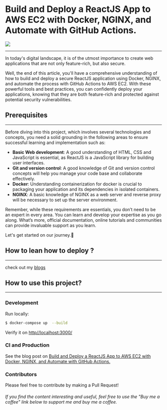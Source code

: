 # Build and Deploy a ReactJS App to AWS EC2 with Docker, NGINX, and Automate with GitHub Actions.

![](https://res.cloudinary.com/dwz5lx2k7/image/upload/v1692213842/tutorials/cover_h9wde8.webp)

---

In today's digital landscape, it is of the utmost importance to create web applications that are not only feature-rich, but also secure.

Well, the end of this article, you'll have a comprehensive understanding of how to build and deploy a secure ReactJS application using Docker, NGINX, and automate the process with GitHub Actions to AWS EC2. With these powerful tools and best practices, you can confidently deploy your applications, knowing that they are both feature-rich and protected against potential security vulnerabilities.

## Prerequisites

---

Before diving into this project, which involves several technologies and concepts, you need a solid grounding in the following areas to ensure successful learning and implementation such as:

- **Basic Web development**: A good understanding of HTML, CSS and JavaScript is essential, as ReactJS is a JavaScript library for building user interfaces.
- **Git and version control**: A good knowledge of Git and version control concepts will help you manage your code base and collaborate effectively.
- **Docker**: Understanding containerization for docker is crucial to packaging your application and its dependencies in isolated containers.
- **NGINX**: A basic knowledge of NGINX as a web server and reverse proxy will be necessary to set up the server environment.

Remember, while these requirements are essentials, you don’t need to be an expert in every area. You can learn and develop your expertise as you go along. What’s more, official documentation, online tutorials and communities can provide invaluable support as you learn.

Let's get started on our journey.🚀

## How to lean how to deploy ?

---

check out my [blogs](https://medium.com/@kilamaelie)

## How to use this project?

---

### Development

Run locally:

```bash
$ docker-compose up  --build
```

Verify it on [http//localhost:3000/](http//localhost:3000/)

### CI and Production

See the blog post on [Build and Deploy a ReactJS App to AWS EC2 with Docker, NGINX, and Automate with GitHub Actions.](https://medium.com/@kilamaelie/build-and-deploy-a-reactjs-app-to-aws-ec2-with-docker-nginx-and-automate-with-github-actions-d8c57fb47967)

### Contributors

Please feel free to contribute by making a Pull Request!

###### If you find the content interesting and useful, feel free to use the "Buy me a coffee" link below to support me and buy me a coffee.
